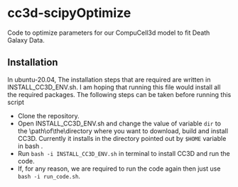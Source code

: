 # cc3d-scipyOptimize

Code to optimize parameters for our CompuCell3d model to fit Death Galaxy Data. 

## Installation

In ubuntu-20.04, The installation steps that are required are written in INSTALL_CC3D_ENV.sh. I am hoping that running this file would  install all the required packages. The following steps can be taken before running this script

* Clone the repository.
* Open INSTALL_CC3D_ENV.sh and change the value of variable `dir`  to the \path\of\the\directory where you want to download, build and install CC3D. Currently it installs in the  directory pointed out by `$HOME` variable in bash .
* Run  `bash -i INSTALL_CC3D_ENV.sh` in terminal to install CC3D and run the code.
* If, for any reason, we are required to run the code again then just use `bash -i run_code.sh`. 
